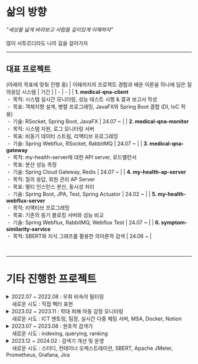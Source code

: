 # 삶의 방향
_"세상을 넓게 바라보고 사람을 깊이있게 이해하자"_
<br> <br> 많이 서투르더라도 나의 길을 걸어가자
<hr> 

## 대표 프로젝트 
(아래의 목표에 맞춰 진행 중)
| 이때까지의 프로젝트 경험과 배운 이론을 하나에 담은 질의응답 시스템 | 기간 |
| - | - |
| <strong>1. medical-qna-client</strong><br> &nbsp;-&nbsp;&nbsp;목적: 시스템 실시간 모니터링, 성능 테스트 시행 & 결과 보고서 작성 <br> &nbsp;-&nbsp;&nbsp;목표: 객체지향 설계, 병렬 프로그래밍, JavaFX와 Spring Boot 결합 (DI, IoC 적용) <br> &nbsp;-&nbsp;&nbsp;기술: RSocket, Spring Boot, JavaFX | 24.07 ~ |
| <strong>2. medical-qna-monitor</strong><br> &nbsp;-&nbsp;&nbsp;목적: 시스템 자원, 로그  모니터링 서버 <br> &nbsp;-&nbsp;&nbsp;목표: 비동기 데이터 스트림, 리액티브 프로그래밍 <br> &nbsp;-&nbsp;&nbsp;기술: Spring Webflux, RSocket, RabbitMQ | 24.07 ~ |
| <strong>3. medical-qna-gateway</strong><br> &nbsp;-&nbsp;&nbsp;목적: my-health-server에 대한 API server, 로드밸런서 <br> &nbsp;-&nbsp;&nbsp;목표: 분산 성능 측정 <br> &nbsp;-&nbsp;&nbsp;기술:  Spring Cloud Gateway, Redis | 24.07 ~ |
| <strong>4. my-health-ap-server</strong><br> &nbsp;-&nbsp;&nbsp;목적: 질의 응답, 회원 관리 AP Server <br> &nbsp;-&nbsp;&nbsp;목표: 멀티 인스턴스 분산, 동시성 처리 <br> &nbsp;-&nbsp;&nbsp;기술: Spring Boot, JPA, Test, Spring Actuator | 24.02 ~ |
| <strong>5. my-health-webflux-server</strong><br> &nbsp;-&nbsp;&nbsp;목적: 리액티브 프로그래밍 <br> &nbsp;-&nbsp;&nbsp;목표: 기존의 동기 블로킹 서버와 성능 비교 <br> &nbsp;-&nbsp;&nbsp;기술: Spring Webflux, RabbitMQ, Webflux Test | 24.07 ~ |
| <strong>6. symptom-similarity-service</strong><br> &nbsp;-&nbsp;&nbsp;목적: SBERT와 지식 그래프를 활용한 의미론적 검색 | 24.06 ~ |

<br>

---

# 기타 진행한 프로젝트
<details>
  <summary> 2022.07 ~ 2022.08 : 우회 비속어 필터링 <br> &nbsp;&nbsp;&nbsp; 새로운 시도 : 직접 벡터 표현 </summary>

|항목| 내용|
|----|-----|
|목표|벡터에 대한 이해|
|개요| 비속어 집합 내 단어와 유사한 우회 표현 탐지 모듈 개발|
|핵심 내용| 1) 모양이 유사한 음소, 기호, 숫자 등을 유사한 벡터로 표현 <br> 2) 학습 모델을 활용하지 않고 직접 벡터로 표현<br>3) 코사인 유사도로 비속어 유사도 판단|
|예시| [1, 0.5, 0.5, 0.5, 0, 0, 0,  ..., 0] -> ㅇ <br> [0.5, 1, 0.5, 0.5, 0, 0, 0,  ..., 0] -> 0|
</details>

<details>
  <summary> 2023.02 ~ 2023.11 : 학대 피해 아동 감정 모니터링 <br> &nbsp;&nbsp;&nbsp; 새로운 시도 : ICT 멘토링, 팀장, 실시간 다중 채팅 서버, MSA, Docker, Notion </summary>

|항목| 내용|
|----|-----|
|목표| 자연어 처리 학습 모델을 활용해서 사회에 도움이 되는 팀 프로젝트 기획, 개발, 협업 |
|개요| - 아동<br> chat gpt 모델과 채팅 <br><br> - 전문가<br> 감성 분석 모델이 아동의 채팅을 분석한 결과를 모니터링<br> 필요시 아동과 채팅 상담|
|수행 내용| 1) MSA 고려한 백엔드 설계 <br> 2) NestJS, Flask 활용하여 서버 구현 <br> 3) Redis, Socket.io 활용하여 다중 채팅 서버 구현 <br> 4) Docker로 컨테이너 이미지 빌드 |
|서버<br>(서비스)| 메인 서버(API 서버), 감성 분석 서버, 챗봇 채팅 서버, 아동과 전문가 채팅 서버|
|언어| TypeScript, JavaScript, Python|
|기타| MySQL, TypeORM, Notion, GitLab|
</details>

<details>
  <summary> 2023.07 ~ 2023.08 : 원초적 검색기 <br> &nbsp;&nbsp;&nbsp; 새로운 시도 : indexing, querying, ranking </summary>

|항목| 내용|
|----|-----|
|목표|검색엔진에 대한 이해|
|개요| 형태소를 바탕으로 검색하는 원초적인 검색기 |
|수행 내용| 1) indexing: 문서 테이블과 형태소 기반 역색인 테이블에 저장 <br> 2) querying: 형태소 기반으로 사용자 검색 문장(쿼리) 분석 <br> 3) ranking: 찾은 문서들 중 TF-IDF와 벡터 거리 계산으로 사용자 쿼리와 관련도 계산|
|서버<br>(서비스)| 메인 서버, 형태소 분석 서버, ranking 서버|
|언어| TypeScript, Python|
|기타| NestJS, Flask, MySQL|
|참고 도서|'검색을 위한 딥러닝' 토마소 테오필리 저|
</details>

<details>
  <summary> 2023.12 ~ 2024.02 : 검색기 개선 및 운영 <br> &nbsp;&nbsp;&nbsp; 새로운 시도 : 스터디, 컨테이너 오케스트레이션, SBERT, Apache JMeter, Prometheus, Grafana, Jira </summary>

|항목| 내용|
|----|-----|
|목표|안정적 서버 운용|
|개요| 1) 기존 원초적 검색기에 SBERT 적용 <br> 2) 가용성을 위한 컨테이너 운영, 모니터링, 부하 테스트 <br> 2) 스터디식으로 공유(Jira, Notion)|
|수행 내용| 1) SBERT: 사용자 쿼리와 문서를 TF-IDF가 아닌 문맥 의미로 임베딩 <br> 2) 컨테이너: 도커로 이미지 빌드, Rancher Desktop로 운영 <br> 3) 모니터링: Prometheus, Grafana로 메트릭 모니터링 <br> 4) 부하 테스트: Apache JMeter로 사용자 요청 테스트 <br> 5) 스터디: 다양한 관심 분야(NLP, 컨테이너 등), 프로젝트 진행 상황 공유 |
|참고 도서|'쿠버네티스 교과서' 엘튼 스톤맨 저|
</details>
